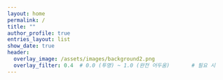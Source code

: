 ```yaml
---
layout: home
permalink: /
title: ""
author_profile: true
entries_layout: list
show_date: true
header:
  overlay_image: /assets/images/background2.png
  overlay_filter: 0.4  # 0.0 (투명) ~ 1.0 (완전 어두움)       # 필요 시
---
```

